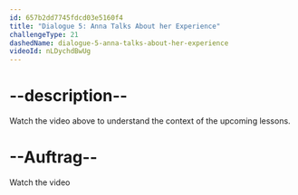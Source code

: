 ```yaml
---
id: 657b2dd7745fdcd03e5160f4
title: "Dialogue 5: Anna Talks About her Experience"
challengeType: 21
dashedName: dialogue-5-anna-talks-about-her-experience
videoId: nLDychdBwUg
---
```


# --description--

Watch the video above to understand the context of the upcoming lessons.

# --Auftrag--

Watch the video
